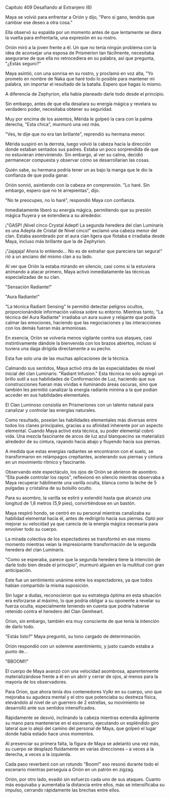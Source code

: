 
Capítulo 409 Desafiando al Extranjero (6)

Maya se volvió para enfrentar a Orión y dijo, "Pero si gano, tendrás que cambiar ese deseo a otra cosa."

Ella observó su espalda por un momento antes de que lentamente se diera la vuelta para enfrentarla, una expresión en su rostro.

Orión miró a la joven frente a él. Un que no tenía ningún problema con la idea de aconsejar una esposa de Prismerion tan fácilmente, necesitaba asegurarse de que ella no retrocediera en su palabra, así que pregunta, "¿Estás seguro?"

Maya asintió, con una sonrisa en su rostro, y proclamó en voz alta, "Yo prometo en nombre de Naka que haré todo lo posible para mantener mi palabra, sin importar el resultado de la batalla. Espero que hagas lo mismo.

A diferencia de Zephyrion, ella había planeado darle todo desde el principio.

Sin embargo, antes de que ella desatara su energía mágica y revelara su verdadero poder, necesitaba obtener su seguridad.

Muy por encima de los asientos, Mérida le golpeó la cara con la palma derecha, "Esta chica", murmuró una vez más.

"Ves, te dije que no era tan brillante", reprendió su hermana menor.

Mérida suspiró en la derrota, luego volvió la cabeza hacia la dirección donde estaban sentados sus padres. Estaba un poco sorprendida de que no estuvieran interviniendo. Sin embargo, al ver su calma, decidió permanecer compuesta y observar cómo se desarrollarían las cosas.

Quién sabe, su hermana podría tener un as bajo la manga que le dio la confianza de que podía ganar.

Orión sonrió, asintiendo con la cabeza en comprensión. "Lo haré. Sin embargo, espero que no te arrepientas", dijo.

"No te preocupes, no lo haré", respondió Maya con confianza.

Inmediatamente liberó su energía mágica, permitiendo que su presión mágica fluyera y se extendiera a su alrededor.

¡"GASP! ¡Nivel cinco Crystal Adept! La segunda heredera del clan Luminaris es una Adepta de Cristal de Nivel cinco!" exclamó una cabeza menor del clan. Estaba asombrado por el aura cian ligera que flotaba e irradiaba desde Maya, incluso más brillante que la de Zephyrion.

¡"Jajajaja! Ahora lo entiendo... No es de extrañar que pareciera tan segura!" rió a un anciano del mismo clan a su lado.

Al ver que Orión la estaba mirando en silencio, casi como si la estuviera animando a atacar primero, Maya activó inmediatamente las técnicas especializadas de su clan.

"Sensación Radiante!"

"Aura Radiante!"

"La técnica Radiant Sensing" le permitió detectar peligros ocultos, proporcionándole información valiosa sobre su entorno. Mientras tanto, "La técnica del Aura Radiante" irradiaba un aura suave y relajante que podía calmar las emociones, haciendo que las negociaciones y las interacciones con los demás fueran más armoniosas.

En esencia, Orión se volvería menos vigilante contra sus ataques, casi instintivamente dándole la bienvenida con los brazos abiertos, incluso si tuviera una daga dirigida directamente a su pecho.

Esta fue solo una de las muchas aplicaciones de la técnica.

Calmando sus sentidos, Maya activó otra de las especialidades de nivel inicial del clan Luminaris: "Radiant Infusion." Esta técnica no solo agregó un brillo sutil a sus habilidades de Conformación de Luz, haciendo que sus construcciones fueran más vívidas e iluminando áreas oscuras, sino que también les permitió canalizar la energía radiante mínima a la que podían acceder en sus habilidades elementales.

El Clan Luminoso consistía en Prismeriones con un talento natural para canalizar y controlar las energías naturales.

Como resultado, poseían las habilidades elementales más diversas entre todos los clanes principales, gracias a su afinidad inherente por un aspecto elemental. Cuando Maya activó esta técnica, su poder elemental cobró vida. Una mezcla fascinante de arcos de luz azul blanquecino se materializó alrededor de su cintura, rayando hacia abajo y fluyendo hacia sus piernas.

A medida que estas energías radiantes se encontraron con el suelo, se transformaron en relámpagos crepitantes, acelerando sus piernas y cintura en un movimiento rítmico y fascinante.

Observando este espectáculo, los ojos de Orión se abrieron de asombro. "Ella puede controlar los rayos", reflexionó en silencio mientras observaba a Maya recuperar hábilmente una varilla oculta, blanca como la leche de 5 pulgadas y cristalina de su bolsillo oculto.

Para su asombro, la varilla se estiró y extendió hasta que alcanzó una longitud de 1,8 metros (5,9 pies), convirtiéndose en un bastón.

Maya respiró hondo, se centró en su personal mientras canalizaba su habilidad elemental hacia él, antes de redirigirlo hacia sus piernas. Optó por mejorar su velocidad ya que carecía de la energía mágica necesaria para envolver todo su cuerpo.

La mirada colectiva de los espectadores se transformó en ese mismo momento mientras veían la impresionante transformación de la segunda heredera del clan Luminaris.

"Como se esperaba, parece que la segunda heredera tiene la intención de darle todo bien desde el principio", murmuró alguien en la multitud con gran anticipación.

Este fue un sentimiento unánime entre los espectadores, ya que todos habían compartido la misma suposición.

Sin lugar a dudas, reconocieron que su estrategia óptima en esta situación era esforzarse al máximo, lo que podría obligar a su oponente a revelar su fuerza oculta, especialmente teniendo en cuenta que podría haberse retenido contra el heredero del Clan Gemheart.

Orion, sin embargo, también era muy consciente de que tenía la intención de darlo todo.

"Estás listo?" Maya preguntó, su tono cargado de determinación.

Orión respondió con un solemne asentimiento, y justo cuando estaba a punto de...

"BBOOM!!"

El cuerpo de Maya avanzó con una velocidad asombrosa, aparentemente materializándose frente a él en un abrir y cerrar de ojos, al menos para la mayoría de los observadores.

Para Orion, que ahora tenía dos contenedores Vylkr en su cuerpo, uno que mejoraba su agudeza mental y el otro que potenciaba su destreza física, elevándolo al nivel de un guerrero de 2 estrellas, su movimiento se desarrolló ante sus sentidos intensificados.

Rápidamente se desvió, inclinando la cabeza mientras extendía ágilmente su mano para mantenerse en el escenario, ejecutando un espléndido giro lateral que lo alejó del camino del personal de Maya, que golpeó el lugar donde había estado hace unos momentos.

Al presenciar su primera falta, la figura de Maya se adelantó una vez más, su cuerpo se desplazó fluidamente en varias direcciones – a veces a la derecha, a veces a la izquierda.

Cada paso reverberó con un rotundo "Boom!" eso resonó durante todo el escenario mientras perseguía a Orión en un patrón en zigzag.

Orión, por otro lado, evadió sin esfuerzo cada uno de sus ataques. Cuanto más esquivaba y aumentaba la distancia entre ellos, más se intensificaba su impulso, cerrando rápidamente las brechas entre ellos.
